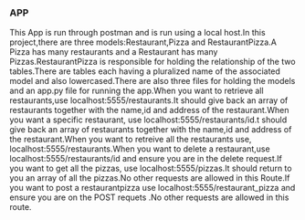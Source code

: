 ### APP

This App is run through postman and is run using a local host.In this project,there are three models:Restaurant,Pizza and RestaurantPizza.A Pizza has many restaurants and a Restaurant has many Pizzas.RestaurantPizza is responsible for holding the relationship of the two tables.There are tables each having a pluralized name of the associated model and also lowercased.There are also three files for holding the models and an app.py file for running the app.When you want to retrieve all restaurants,use localhost:5555/restaurants.It should give back an array of restaurants together with the name,id and address of the restaurant.When you want a specific restaurant, use localhost:5555/restaurants/id.t should give back an array of restaurants together with the name,id and address of the restaurant.When you want to retreive all the restaurants use, localhost:5555/restaurants.When you want to delete a restaurant,use localhost:5555/restaurants/id and ensure you are in the delete request.If you want to get all the pizzas, use localhost:5555/pizzas.It should return to you an array of all the pizzas.No other requests are allowed in this Route.If you want to post a restaurantpizza use localhost:5555/restaurant_pizza and ensure you are on the POST requets .No other requests are allowed in this route.
